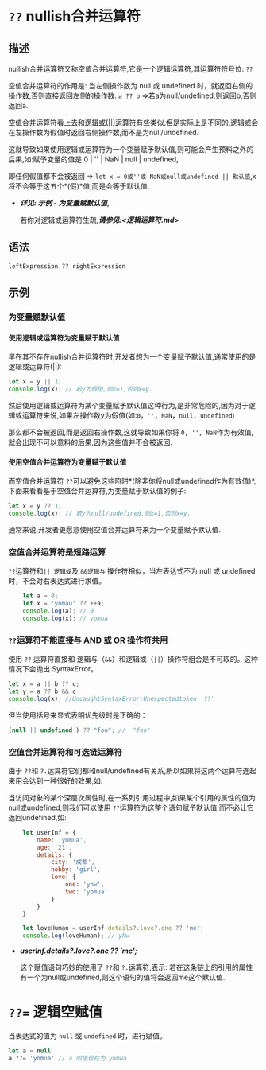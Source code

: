 # `??` nullish合并运算符

## 描述

nullish合并运算符又称空值合并运算符,它是一个逻辑运算符,其运算符符号位: `??`

 空值合并运算符的作用是: 当左侧操作数为 null 或 undefined 时，就返回右侧的操作数,否则直接返回左侧的操作数. `a ?? b` =>若a为null/undefined,则返回b,否则返回a.

空值合并运算符看上去和[逻辑或(||)运算符](https://developer.mozilla.org/en-US/docs/Web/JavaScript/Reference/Operators/Logical_Operators#Logical_OR_2)有些类似,但是实际上是不同的,逻辑或会在左操作数为假值时返回右侧操作数,而不是为null/undefined.

这就导致如果使用逻辑或运算符为一个变量赋予默认值,则可能会产生预料之外的后果,如:赋予变量的值是 0 | '' | NaN | null | undefined,

即任何假值都不会被返回 => `let x = 0或''或 NaN或null或undefined || 默认值`,x将不会等于这五个*(假)*值,而是会等于默认值. 

- ***详见: 示例 - 为变量赋默认值***,

  若你对逻辑或运算符生疏,***请参见:<逻辑运算符.md>***

## 语法

`leftExpression ?? rightExpression`

## 示例

### 为变量赋默认值

#### 使用逻辑或运算符为变量赋于默认值

早在其不存在nullish合并运算符时,开发者想为一个变量赋予默认值,通常使用的是逻辑或运算符(||):

```js
let x = y || 1;
console.log(x); // 若y为假值,则x=1,否则x=y.
```

然后使用逻辑或运算符为某个变量赋予默认值这种行为,是非常危险的,因为对于逻辑或运算符来说,如果左操作数y为假值(如:`0`，`''`，`NaN`，`null`，`undefined`)

那么都不会被返回,而是返回右操作数,这就导致如果你将 `0, '', NaN`作为有效值,就会出现不可以意料的后果,因为这些值并不会被返回.

#### 使用空值合并运算符为变量赋于默认值

而空值合并运算符 `??`可以避免这些陷阱*(除非你将null或undefined作为有效值)*,下面来看看基于空值合并运算符,为变量赋于默认值的例子:

```js
let x = y ?? 1;
console.log(x); // 若y为null/undefined,则x=1,否则x=y.
```

通常来说,开发者更愿意使用空值合并运算符来为一个变量赋予默认值.

### 空值合并运算符是短路运算

`??`运算符和`|| 逻辑或`及 `&&逻辑与` 操作符相似，当左表达式不为 null 或 undefined 时，不会对右表达式进行求值。

```js
    let a = 0;
    let x = 'yomau' ?? ++a;
    console.log(a); // 0
	console.log(x); // yomua
```

### `??`运算符不能直接与 AND 或 OR 操作符共用

使用 `??` 运算符直接和 逻辑与（`&&`）和逻辑或（`||`）操作符组合是不可取的。这种情况下会抛出 SyntaxError。

```js
let x = a || b ?? c;
let y = a ?? b && c
console.log(x); //UncaughtSyntaxError:Unexpectedtoken '??'
```

但当使用括号来显式表明优先级时是正确的：

```js
(null || undefined ) ?? "foo"; //  "foo"
```

### 空值合并运算符和可选链运算符

由于 `??`和 `?.`运算符它们都和null/undefined有关系,所以如果将这两个运算符连起来用会达到一种很好的效果,如:

当访问对象的某个深层次属性时,在一系列引用过程中,如果某个引用的属性的值为null或undefined,则我们可以使用 `??`运算符为这整个语句赋予默认值,而不必让它返回undefined,如:

```js
    let userInf = {
        name: 'yomua',
        age: '21',
        details: {
            city: '成都',
            hobby: 'girl',
            love: {
                one: 'yhw',
                two: 'yomua'
            }
        }
    }

    let loveHuman = userInf.details?.love?.one ?? 'me';
    console.log(loveHuman); // yhw
```

- ***userInf.details?.love?.one ?? 'me';***

  这个赋值语句巧妙的使用了 `??`和 `?.`运算符,表示: 若在这条链上的引用的属性有一个为null或undefined,则这个语句的值将会返回me这个默认值.

# `??=` 逻辑空赋值

当表达式的值为 `null` 或 `undefined` 时，进行赋值。

```js
let a = null
a ??= 'yomua' // a 的值现在为 yomua
```

